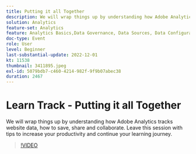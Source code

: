 ```yaml
---
title: Putting it all Together
description: We will wrap things up by understanding how Adobe Analytics tracks website data, how to save, share and collaborate. Leave this session with tips to increase your productivity and continue your learning journey.
solution: Analytics
feature-set: Analytics
feature: Analytics Basics,Data Governance, Data Sources, Data Configuration and Collection
doc-type: Event
role: User
level: Beginner
last-substantial-update: 2022-12-01
kt: 11538
thumbnail: 3411895.jpeg
exl-id: 5079bdb7-c460-4214-982f-9f9b07abec38
duration: 2467
---
```

# Learn Track - Putting it all Together 

We will wrap things up by understanding how Adobe Analytics tracks website data, how to save, share and collaborate. Leave this session with tips to increase your productivity and continue your learning journey.

>[!VIDEO](https://video.tv.adobe.com/v/3411895/?quality=12&learn=on)
